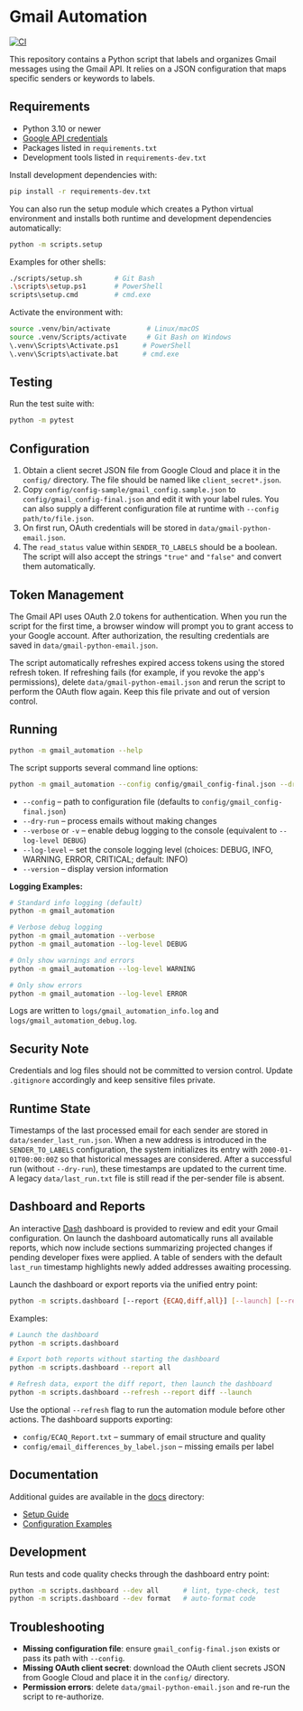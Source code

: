 # Gmail Automation
[![CI](https://github.com/waor1990/gmail_automation/actions/workflows/python-tests.yml/badge.svg)](https://github.com/waor1990/gmail_automation/actions/workflows/python-tests.yml)

This repository contains a Python script that labels and organizes Gmail messages using the Gmail API. It relies on a JSON configuration that maps specific senders or keywords to labels.

## Requirements

- Python 3.10 or newer
- [Google API credentials](https://developers.google.com/gmail/api/quickstart/python)
- Packages listed in `requirements.txt`
- Development tools listed in `requirements-dev.txt`

Install development dependencies with:

```bash
pip install -r requirements-dev.txt
```

You can also run the setup module which creates a Python virtual environment
and installs both runtime and development dependencies automatically:

```bash
python -m scripts.setup
```

Examples for other shells:

```bash
./scripts/setup.sh        # Git Bash
.\scripts\setup.ps1       # PowerShell
scripts\setup.cmd         # cmd.exe
```

Activate the environment with:

```bash
source .venv/bin/activate         # Linux/macOS
source .venv/Scripts/activate     # Git Bash on Windows
\.venv\Scripts\Activate.ps1      # PowerShell
\.venv\Scripts\activate.bat      # cmd.exe
```

## Testing

Run the test suite with:

```bash
python -m pytest
```

## Configuration

1. Obtain a client secret JSON file from Google Cloud and place it in the `config/` directory. The file should be named like `client_secret*.json`.
2. Copy `config/config-sample/gmail_config.sample.json` to `config/gmail_config-final.json` and edit it with your label rules. You can also supply a different configuration file at runtime with `--config path/to/file.json`.
3. On first run, OAuth credentials will be stored in `data/gmail-python-email.json`.
4. The `read_status` value within `SENDER_TO_LABELS` should be a boolean. The script will also accept the strings `"true"` and `"false"` and convert them automatically.

## Token Management

The Gmail API uses OAuth 2.0 tokens for authentication. When you run the script
for the first time, a browser window will prompt you to grant access to your
Google account. After authorization, the resulting credentials are saved in
`data/gmail-python-email.json`.

The script automatically refreshes expired access tokens using the stored
refresh token. If refreshing fails (for example, if you revoke the app's
permissions), delete `data/gmail-python-email.json` and rerun the script to perform
the OAuth flow again. Keep this file private and out of version control.

## Running

```bash
python -m gmail_automation --help
```

The script supports several command line options:

```bash
python -m gmail_automation --config config/gmail_config-final.json --dry-run --verbose
```

- `--config` – path to configuration file (defaults to `config/gmail_config-final.json`)
- `--dry-run` – process emails without making changes
- `--verbose` or `-v` – enable debug logging to the console (equivalent to `--log-level DEBUG`)
- `--log-level` – set the console logging level (choices: DEBUG, INFO, WARNING, ERROR, CRITICAL; default: INFO)
- `--version` – display version information

**Logging Examples:**

```bash
# Standard info logging (default)
python -m gmail_automation

# Verbose debug logging
python -m gmail_automation --verbose
python -m gmail_automation --log-level DEBUG

# Only show warnings and errors
python -m gmail_automation --log-level WARNING

# Only show errors
python -m gmail_automation --log-level ERROR
```

Logs are written to `logs/gmail_automation_info.log` and `logs/gmail_automation_debug.log`.

## Security Note

Credentials and log files should not be committed to version control. Update `.gitignore` accordingly and keep sensitive files private.

## Runtime State

Timestamps of the last processed email for each sender are stored in
`data/sender_last_run.json`. When a new address is introduced in the
`SENDER_TO_LABELS` configuration, the system initializes its entry with
`2000-01-01T00:00:00Z` so that historical messages are considered. After a
successful run (without `--dry-run`), these timestamps are updated to the
current time. A legacy `data/last_run.txt` file is still read if the per-sender
file is absent.

## Dashboard and Reports

An interactive [Dash](https://dash.plotly.com/) dashboard is provided to review
and edit your Gmail configuration. On launch the dashboard automatically runs
all available reports, which now include sections summarizing projected changes
if pending developer fixes were applied. A table of senders with the default
`last_run` timestamp highlights newly added addresses awaiting processing.

Launch the dashboard or export reports via the unified entry point:

```bash
python -m scripts.dashboard [--report {ECAQ,diff,all}] [--launch] [--refresh]
```

Examples:

```bash
# Launch the dashboard
python -m scripts.dashboard

# Export both reports without starting the dashboard
python -m scripts.dashboard --report all

# Refresh data, export the diff report, then launch the dashboard
python -m scripts.dashboard --refresh --report diff --launch
```

Use the optional `--refresh` flag to run the automation module before other
actions. The dashboard supports exporting:

- `config/ECAQ_Report.txt` – summary of email structure and quality
- `config/email_differences_by_label.json` – missing emails per label

## Documentation

Additional guides are available in the [docs](docs/) directory:

- [Setup Guide](docs/setup.md)
- [Configuration Examples](docs/configuration_examples.md)

## Development

Run tests and code quality checks through the dashboard entry point:

```bash
python -m scripts.dashboard --dev all      # lint, type-check, test
python -m scripts.dashboard --dev format   # auto-format code
```

## Troubleshooting

- **Missing configuration file**: ensure `gmail_config-final.json` exists or pass its path with `--config`.
- **Missing OAuth client secret**: download the OAuth client secrets JSON from Google Cloud and place it in the `config/` directory.
- **Permission errors**: delete `data/gmail-python-email.json` and re-run the script to re-authorize.
